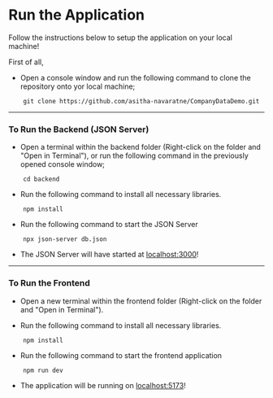 # Run the Application

Follow the instructions below to setup the application on your local machine!

First of all,

- Open a console window and run the following command to clone the repository onto yor local machine;

```
    git clone https://github.com/asitha-navaratne/CompanyDataDemo.git
```

---

### To Run the Backend (JSON Server)

- Open a terminal within the backend folder (Right-click on the folder and "Open in Terminal"), or run the following command in the previously opened console window;

```
    cd backend
```

- Run the following command to install all necessary libraries.

```
    npm install
```

- Run the following command to start the JSON Server

```
    npx json-server db.json
```

- The JSON Server will have started at [localhost:3000](http://localhost:3000/)!

---

### To Run the Frontend

- Open a new terminal within the frontend folder (Right-click on the folder and "Open in Terminal").

- Run the following command to install all necessary libraries.

```
    npm install
```

- Run the following command to start the frontend application

```
    npm run dev
```

- The application will be running on [localhost:5173](http://localhost:5173/)!
